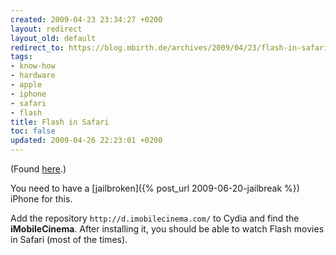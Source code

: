 ```yaml
---
created: 2009-04-23 23:34:27 +0200
layout: redirect
layout_old: default
redirect_to: https://blog.mbirth.de/archives/2009/04/23/flash-in-safari.html
tags:
- know-how
- hardware
- apple
- iphone
- safari
- flash
title: Flash in Safari
toc: false
updated: 2009-04-26 22:23:01 +0200
---
```


(Found [here](http://www.gizmodo.com.au/2008/12/flash_for_iphone_comes_via_jailbroken_imobilecinema_app-2.html).)

You need to have a [jailbroken]({% post_url 2009-06-20-jailbreak %}) iPhone for this.

Add the repository `http://d.imobilecinema.com/` to Cydia and find the **iMobileCinema**. After installing it, you should be able to watch Flash movies in Safari (most of the times).